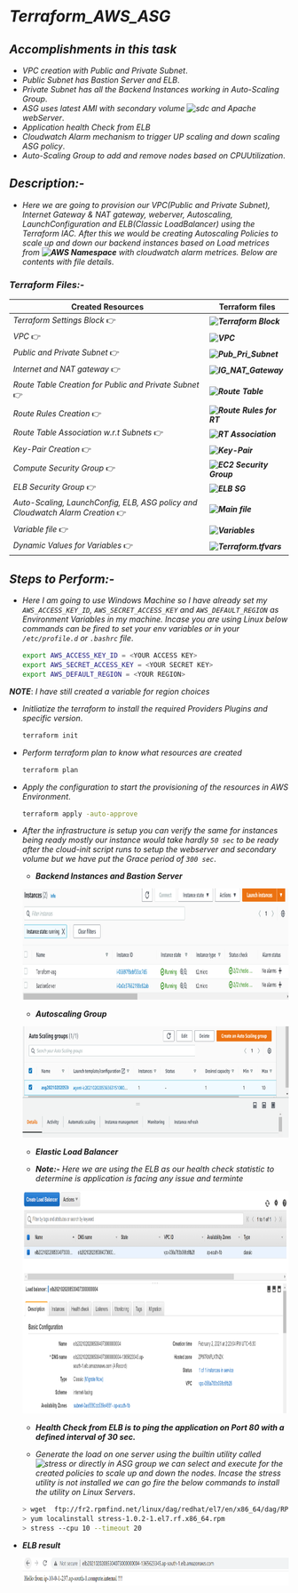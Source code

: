 # _Terraform_AWS_ASG_

## _Accomplishments in this task_
 * _VPC creation with Public and Private Subnet_.
 * _Public Subnet has Bastion Server and ELB_.
 * _Private Subnet has all the Backend Instances working in Auto-Scaling Group_.
 * _ASG uses latest AMI with secondary volume ![sdc](https://img.shields.io/badge/%2Fdev%2Fsdc-----%20%3E%20%2Fvar%2Flog-blue) and Apache webServer_.
 * _Application health Check from ELB_
 * _Cloudwatch Alarm mechanism to trigger UP scaling and down scaling ASG policy_.
 * _Auto-Scaling Group to add and remove nodes based on CPUUtilization_.


## _Description:-_
 * _Here we are going to provision our VPC(Public and Private Subnet), Internet Gateway & NAT gateway, weberver, Autoscaling, LaunchConfiguration and  ELB(Classic LoadBalancer) using the Terraform IAC. After this we would be creating Autoscaling Policies to scale up and down our backend instances based on Load metrices from ***![AWS](https://img.shields.io/badge/-AWS%2FEC2-orange) Namespace*** with cloudwatch alarm metrices. Below are contents with file details_.
 
 ### _Terraform Files:-_

Created Resources      |  Terraform files
-----------      | --------------------
_Terraform Settings Block_                           :point_right:  | ***![Terraform Block](https://github.com/samblake30/Terraform_ASG_AWS/blob/master/terraform_block.tf)***
_VPC_                                                :point_right:  | ***![VPC](https://github.com/samblake30/Terraform_ASG_AWS/blob/master/vpc.tf)***
_Public and Private Subnet_                          :point_right:  | ***![Pub_Pri_Subnet](https://github.com/samblake30/Terraform_ASG_AWS/blob/master/pub_pri_subnet.tf)***
_Internet and NAT gateway_                           :point_right:  | ***![IG_NAT_Gateway](https://github.com/samblake30/Terraform_ASG_AWS/blob/master/gateway_ig_nat.tf)***
_Route Table Creation for Public and Private Subnet_ :point_right:  | ***![Route Table](https://github.com/samblake30/Terraform_ASG_AWS/blob/master/routerule.tf)***
_Route Rules Creation_                               :point_right:  | ***![Route Rules for RT](https://github.com/samblake30/Terraform_ASG_AWS/blob/master/routerule.tf)***
_Route Table Association w.r.t Subnets_              :point_right:  | ***![RT Association](https://github.com/samblake30/Terraform_ASG_AWS/blob/master/rtassociation.tf)***
_Key-Pair Creation_                                  :point_right:  | ***![Key-Pair](https://github.com/samblake30/Terraform_ASG_AWS/blob/master/keypair.tf)***
_Compute Security Group_                             :point_right:  | ***![EC2 Security Group](https://github.com/samblake30/Terraform_ASG_AWS/blob/master/sg.tf)***
_ELB Security Group_                                 :point_right:  | ***![ELB SG](https://github.com/samblake30/Terraform_ASG_AWS/blob/master/elbsg.tf)***
_Auto-Scaling, LaunchConfig, ELB, ASG policy and Cloudwatch Alarm Creation_ :point_right: | ***![Main file](https://github.com/samblake30/Terraform_ASG_AWS/blob/master/main.tf)***
_Variable file_                                      :point_right:  | ***![Variables](https://github.com/samblake30/Terraform_ASG_AWS/blob/master/variables.tf)***
_Dynamic Values for Variables_                       :point_right:  | ***![Terraform.tfvars](https://github.com/samblake30/Terraform_ASG_AWS/blob/master/terraform.tfvars)***


## _Steps to Perform:-_
* _Here I am going to use Windows Machine so I have already set my ```AWS_ACCESS_KEY_ID```, ```AWS_SECRET_ACCESS_KEY```  and ```AWS_DEFAULT_REGION``` as Environment Variables in my machine. Incase you are using Linux below commands can be fired to set your env variables or in your ```/etc/profile.d``` or ```.bashrc``` file_.
   ```bash
   export AWS_ACCESS_KEY_ID = <YOUR ACCESS KEY>
   export AWS_SECRET_ACCESS_KEY = <YOUR SECRET KEY>
   export AWS_DEFAULT_REGION = <YOUR REGION>
   ``` 
***_NOTE_***: _I have still created a variable for region choices_

* _Initliatize the terraform to install the required Providers Plugins and specific version_.
   ```bash
   terraform init
   ```
* _Perform terraform plan to know what resources are created_
   ```bash
   terraform plan
   ```
* _Apply the configuration to start the provisioning of the resources in AWS Environment_.
   ```bash
   terraform apply -auto-approve
   ```
* _After the infrastructure is setup you can verify the same for instances being ready mostly our instance would take hardly ```50 sec``` to be ready after the cloud-init script runs to setup the webserver and secondary volume but we have put the Grace period of ```300 sec```_.
  * ***_Backend Instances and Bastion Server_***
  
   <p align="centre">
      <img width="950" height="200" src="https://github.com/samblake30/Terraform_ASG_AWS/blob/master/images/instances_bastion.PNG">
   </p>

  * ***_Autoscaling Group_***

   <p align="centre">
      <img width="950" height="200" src="https://github.com/samblake30/Terraform_ASG_AWS/blob/master/images/ASG.PNG">
   </p>

  * ***_Elastic Load Balancer_***
  
  * ***_Note_:-*** _Here we are using the ELB as our health check statistic to determine is application is facing any issue and terminte_ 
  
   <p align="centre">
      <img width="950" height="400" src="https://github.com/samblake30/Terraform_ASG_AWS/blob/master/images/ELB.PNG">
   </p>
   
  * ***_Health Check from ELB is to ping the application on Port 80 with a defined interval of 30 sec_.***
  
  * _Generate the load on one server using the builtin utility called ![stress](https://img.shields.io/badge/Utility-stress-brightgreen?style=plastic&logo=appveyor) or directly in ASG group we can select and execute for the created policies to scale up and down the nodes. Incase the stress utility is not installed we can go fire the below commands to install the utility on Linux Servers_.
  
  ```bash
  > wget  ftp://fr2.rpmfind.net/linux/dag/redhat/el7/en/x86_64/dag/RPMS/stress-1.0.2-1.el7.rf.x86_64.rpm
  > yum localinstall stress-1.0.2-1.el7.rf.x86_64.rpm
  > stress --cpu 10 --timeout 20
  ```
 * ***_ELB result_***
   <p align="centre">
     <img width="950" height="50" src="https://github.com/samblake30/Terraform_ASG_AWS/blob/master/images/elb_result.PNG">  
   </p>
